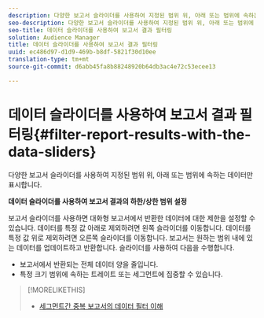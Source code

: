 ```yaml
---
description: 다양한 보고서 슬라이더를 사용하여 지정된 범위 위, 아래 또는 범위에 속하는 데이터만 표시합니다.
seo-description: 다양한 보고서 슬라이더를 사용하여 지정된 범위 위, 아래 또는 범위에 속하는 데이터만 표시합니다.
seo-title: 데이터 슬라이더를 사용하여 보고서 결과 필터링
solution: Audience Manager
title: 데이터 슬라이더를 사용하여 보고서 결과 필터링
uuid: ec486d97-d1d9-469b-b8df-5821f30d10ee
translation-type: tm+mt
source-git-commit: d6abb45fa8b88248920b64db3ac4e72c53ecee13

---
```



# 데이터 슬라이더를 사용하여 보고서 결과 필터링{#filter-report-results-with-the-data-sliders}

다양한 보고서 슬라이더를 사용하여 지정된 범위 위, 아래 또는 범위에 속하는 데이터만 표시합니다.

<!-- 

c_reach_slider.xml

 -->

**데이터 슬라이더를 사용하여 보고서 결과의 하한/상한 범위 설정**

보고서 슬라이더를 사용하면 대화형 보고서에서 반환한 데이터에 대한 제한을 설정할 수 있습니다. 데이터를 특정 값 아래로 제외하려면 왼쪽 슬라이더를 이동합니다. 데이터를 특정 값 위로 제외하려면 오른쪽 슬라이더를 이동합니다. 보고서는 원하는 범위 내에 있는 데이터를 업데이트하고 반환합니다. 슬라이더를 사용하여 다음을 수행합니다.

* 보고서에서 반환되는 전체 데이터 양을 줄입니다.
* 특정 크기 범위에 속하는 트레이트 또는 세그먼트에 집중할 수 있습니다.

>[!MORELIKETHIS]
>
>* [세그먼트간 중복 보고서의 데이터 필터 이해](../../reporting/dynamic-reports/segment-trait-overlap-report.md#data-filters-s2t-report)

